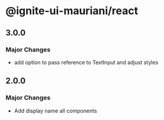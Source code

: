 # @ignite-ui-mauriani/react

## 3.0.0

### Major Changes

- add option to pass reference to TextInput and adjust styles

## 2.0.0

### Major Changes

- Add display name all components
